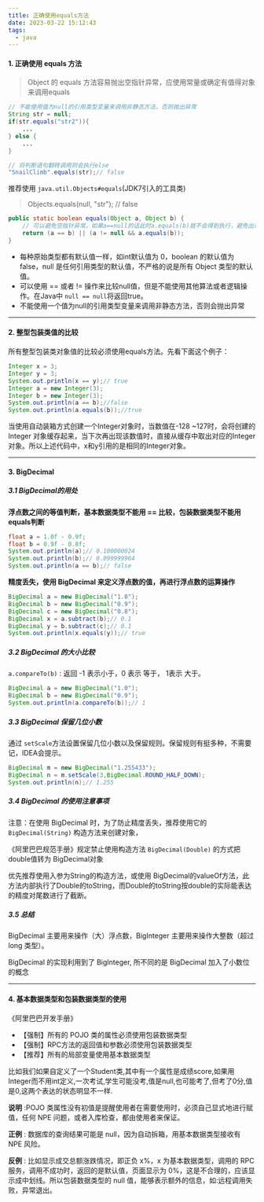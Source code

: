 ```yaml
---
title: 正确使用equals方法
date: 2023-03-22 15:12:43
tags:
  - java
---
```


#### 1. 正确使用 equals 方法

> Object 的 equals 方法容易抛出空指针异常，应使用常量或确定有值得对象来调用equals

```java
// 不能使用值为null的引用类型变量来调用非静态方法，否则抛出异常
String str = null;
if(str.equals("str2")){
    ...
} else {
    ...
}
```

```java
// 将判断语句翻转调用则会执行else
"SnailClimb".equals(str);// false
```

推荐使用 `java.util.Objects#equals`(JDK7引入的工具类)

> Objects.equals(null, "str"); // false

```java
public static boolean equals(Object a, Object b) {
    // 可以避免空指针异常。如果a==null的话此时a.equals(b)就不会得到执行，避免出现空指针异常。
    return (a == b) || (a != null && a.equals(b));
}
```

* 每种原始类型都有默认值一样，如int默认值为 0，boolean 的默认值为 false，null 是任何引用类型的默认值，不严格的说是所有 Object 类型的默认值。
* 可以使用 == 或者 != 操作来比较null值，但是不能使用其他算法或者逻辑操作。在Java中 `null == null`将返回true。
* 不能使用一个值为null的引用类型变量来调用非静态方法，否则会抛出异常

---

#### 2. 整型包装类值的比较

所有整型包装类对象值的比较必须使用equals方法。先看下面这个例子：

```java
Integer x = 3;
Integer y = 3;
System.out.println(x == y);// true
Integer a = new Integer(3);
Integer b = new Integer(3);
System.out.println(a == b);//false
System.out.println(a.equals(b));//true
```

当使用自动装箱方式创建一个Integer对象时，当数值在-128 ~127时，会将创建的 Integer 对象缓存起来，当下次再出现该数值时，直接从缓存中取出对应的Integer对象。所以上述代码中，x和y引用的是相同的Integer对象。

---

#### 3. BigDecimal

##### 3.1 BigDecimal的用处

**浮点数之间的等值判断，基本数据类型不能用 == 比较，包装数据类型不能用 equals判断**

```java
float a = 1.0f - 0.9f;
float b = 0.9f - 0.8f;
System.out.println(a);// 0.100000024
System.out.println(b);// 0.099999964
System.out.println(a == b);// false
```

**精度丢失，使用 BigDecimal 来定义浮点数的值，再进行浮点数的运算操作**

```java
BigDecimal a = new BigDecimal("1.0");
BigDecimal b = new BigDecimal("0.9");
BigDecimal c = new BigDecimal("0.8");
BigDecimal x = a.subtract(b);// 0.1
BigDecimal y = b.subtract(c);// 0.1
System.out.println(x.equals(y));// true
```

##### 3.2 BigDecimal 的大小比较

`a.compareTo(b)` : 返回 -1 表示小于，0 表示 等于， 1表示 大于。

```java
BigDecimal a = new BigDecimal("1.0");
BigDecimal b = new BigDecimal("0.9");
System.out.println(a.compareTo(b));// 1
```

##### 3.3 BigDecimal 保留几位小数

通过 `setScale`方法设置保留几位小数以及保留规则。保留规则有挺多种，不需要记，IDEA会提示。

```java
BigDecimal m = new BigDecimal("1.255433");
BigDecimal n = m.setScale(3,BigDecimal.ROUND_HALF_DOWN);
System.out.println(n);// 1.255
```

##### 3.4 BigDecimal 的使用注意事项

注意：在使用 BigDecimal 时，为了防止精度丢失，推荐使用它的 `BigDecimal(String)` 构造方法来创建对象，

《阿里巴巴规范手册》规定禁止使用构造方法 `BigDecimal(Double)` 的方式把double值转为 BigDecimal对象

优先推荐使用入参为String的构造方法，或使用 BigDecimal的valueOf方法，此方法内部执行了Double的toString，而Double的toString按double的实际能表达的精度对尾数进行了截断。

##### 3.5 总结

BigDecimal 主要用来操作（大）浮点数，BigInteger 主要用来操作大整数（超过 long 类型）。

BigDecimal 的实现利用到了 BigInteger, 所不同的是 BigDecimal 加入了小数位的概念

---

#### 4. 基本数据类型和包装数据类型的使用

《阿里巴巴开发手册》

* 【强制】所有的 POJO 类的属性必须使用包装数据类型
* 【强制】RPC方法的返回值和参数必须使用包装数据类型
* 【推荐】所有的局部变量使用基本数据类型

比如我们如果自定义了一个Student类,其中有一个属性是成绩score,如果用Integer而不用int定义,一次考试,学生可能没考,值是null,也可能考了,但考了0分,值是0,这两个表达的状态明显不一样.

**说明** :POJO 类属性没有初值是提醒使用者在需要使用时，必须自己显式地进行赋值，任何 NPE 问题，或者入库检查，都由使用者来保证。

**正例** : 数据库的查询结果可能是 null，因为自动拆箱，用基本数据类型接收有 NPE 风险。

**反例** : 比如显示成交总额涨跌情况，即正负 x%，x 为基本数据类型，调用的 RPC 服务，调用不成功时，返回的是默认值，页面显示为 0%，这是不合理的，应该显示成中划线。所以包装数据类型的 null 值，能够表示额外的信息，如:远程调用失败，异常退出。